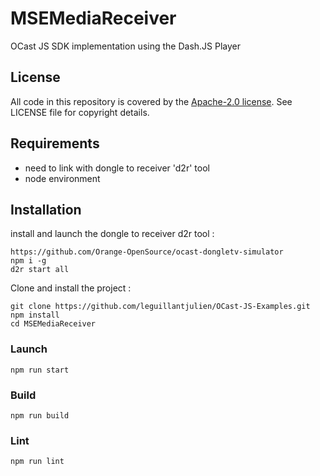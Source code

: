 # MSEMediaReceiver
OCast JS SDK implementation using the Dash.JS Player
## License
All code in this repository is covered by the [Apache-2.0 license](http://www.apache.org/licenses/LICENSE-2.0). See LICENSE file for copyright details.

## Requirements
-   need to link with dongle to receiver 'd2r' tool
-   node environment
## Installation
install and launch the dongle to receiver d2r tool :
```
https://github.com/Orange-OpenSource/ocast-dongletv-simulator
npm i -g
d2r start all
```
Clone and install the project :
```
git clone https://github.com/leguillantjulien/OCast-JS-Examples.git
npm install
cd MSEMediaReceiver
```
### Launch
`npm run start`
### Build
`npm run build`
### Lint
`npm run lint`